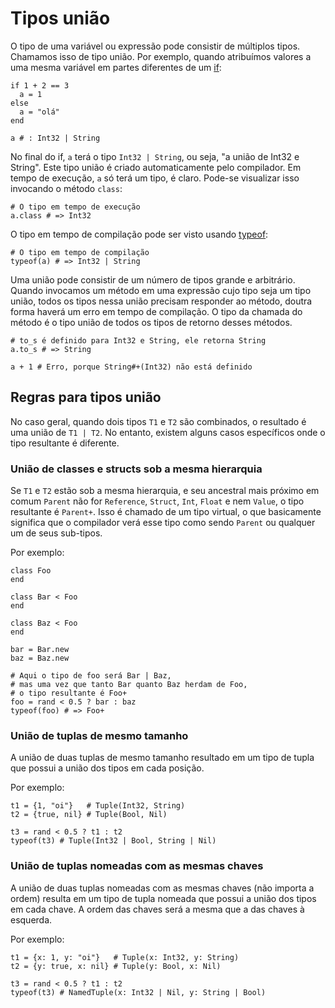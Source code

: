 # Tipos união

O tipo de uma variável ou expressão pode consistir de múltiplos tipos. Chamamos isso de tipo união. Por exemplo, quando atribuímos valores a uma mesma variável em partes diferentes de um [if](if.html):

```crystal
if 1 + 2 == 3
  a = 1
else
  a = "olá"
end

a # : Int32 | String
```

No final do if, `a` terá o tipo `Int32 | String`, ou seja, "a união de Int32 e String". Este tipo união é criado automaticamente pelo compilador. Em tempo de execução, `a` só terá um tipo, é claro. Pode-se visualizar isso invocando o método `class`:

```crystal
# O tipo em tempo de execução
a.class # => Int32
```

O tipo em tempo de compilação pode ser visto usando [typeof](typeof.html):

```crystal
# O tipo em tempo de compilação
typeof(a) # => Int32 | String
```

Uma união pode consistir de um número de tipos grande e arbitrário. Quando invocamos um método em uma expressão cujo tipo seja um tipo união, todos os tipos nessa união precisam responder ao método, doutra forma haverá um erro em tempo de compilação. O tipo da chamada do método é o tipo união de todos os tipos de retorno desses métodos.

```crystal
# to_s é definido para Int32 e String, ele retorna String
a.to_s # => String

a + 1 # Erro, porque String#+(Int32) não está definido
```

## Regras para tipos união

No caso geral, quando dois tipos `T1` e `T2` são combinados, o resultado é uma união de `T1 | T2`. No entanto, existem alguns casos específicos onde o tipo resultante é diferente.

### União de classes e structs sob a mesma hierarquia

Se `T1` e `T2` estão sob a mesma hierarquia, e seu ancestral mais próximo em comum `Parent` não for `Reference`, `Struct`, `Int`, `Float` e nem `Value`, o tipo resultante é `Parent+`. Isso é chamado de um tipo virtual, o que basicamente significa que o compilador verá esse tipo como sendo `Parent` ou qualquer um de seus sub-tipos.

Por exemplo:

```crystal
class Foo
end

class Bar < Foo
end

class Baz < Foo
end

bar = Bar.new
baz = Baz.new

# Aqui o tipo de foo será Bar | Baz,
# mas uma vez que tanto Bar quanto Baz herdam de Foo,
# o tipo resultante é Foo+
foo = rand < 0.5 ? bar : baz
typeof(foo) # => Foo+
```

### União de tuplas de mesmo tamanho

A união de duas tuplas de mesmo tamanho resultado em um tipo de tupla que possui a união dos tipos em cada posição.

Por exemplo:

```crystal
t1 = {1, "oi"}   # Tuple(Int32, String)
t2 = {true, nil} # Tuple(Bool, Nil)

t3 = rand < 0.5 ? t1 : t2
typeof(t3) # Tuple(Int32 | Bool, String | Nil)
```

### União de tuplas nomeadas com as mesmas chaves

A união de duas tuplas nomeadas com as mesmas chaves (não importa a ordem) resulta em um tipo de tupla nomeada que possui a união dos tipos em cada chave. A ordem das chaves será a mesma que a das chaves à esquerda.

Por exemplo:

```crystal
t1 = {x: 1, y: "oi"}   # Tuple(x: Int32, y: String)
t2 = {y: true, x: nil} # Tuple(y: Bool, x: Nil)

t3 = rand < 0.5 ? t1 : t2
typeof(t3) # NamedTuple(x: Int32 | Nil, y: String | Bool)
```
